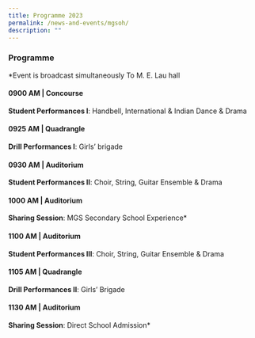 ```yaml
---
title: Programme 2023
permalink: /news-and-events/mgsoh/
description: ""
---
```

### Programme 
*Event is broadcast simultaneously To M. E. Lau hall

#### 0900 AM | Concourse
**Student Performances I**: Handbell, International & Indian Dance & Drama

#### 0925 AM | Quadrangle
**Drill Performances I**: Girls’ brigade

#### 0930 AM | Auditorium
**Student Performances II**: Choir, String, Guitar Ensemble & Drama 

#### 1000 AM | Auditorium
**Sharing Session**: MGS Secondary School Experience*

#### 1100 AM | Auditorium
**Student Performances III**: Choir, String, Guitar Ensemble & Drama 

#### 1105 AM | Quadrangle
**Drill Performances II**: Girls’ Brigade

#### 1130 AM | Auditorium
**Sharing Session**: Direct School Admission*